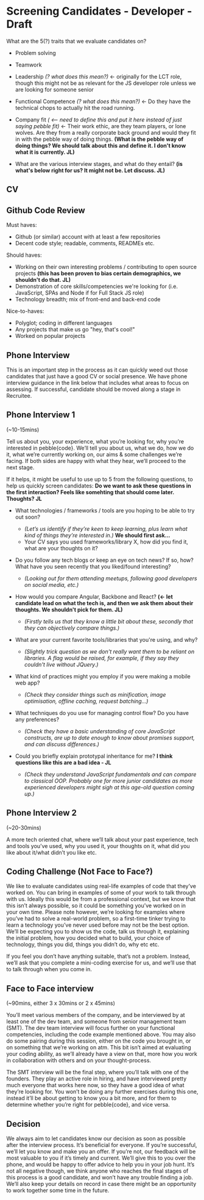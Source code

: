 # Screening Candidates - Developer - Draft

What are the 5(?) traits that we evaluate candidates on?
  - Problem solving
  - Teamwork
  - Leadership *(? what does this mean?)* <- originally for the LCT role, though this might not be as relevant for the JS developer role unless we are looking for someone senior
  - Functional Competence *(? what does this mean?)* <- Do they have the technical chops to actually hit the road running.
  - Company fit *( <— need to define this and put it here instead of just saying pebble fit)* <- Their work ethic, are they team players, or lone wolves. Are they from a really corporate back ground and would they fit in with the pebble way of doing things. **(What is the pebble way of doing things? We should talk about this and define it. I don't know what it is currently. JL)**

- What are the various interview stages, and what do they entail? **(is what's below right for us? It might not be. Let discuss. JL)**

## CV

## Github Code Review 

Must haves:
- Github (or similar) account with at least a few repositories
- Decent code style; readable, comments, READMEs etc.

Should haves:
- Working on their own interesting problems / contributing to open source projects **(this has been proven to bias certain demographics, we shouldn't do that. JL)**
- Demonstration of core skills/competencies we're looking for (i.e. JavaScript, SPAs and Node if for Full Stack JS role)
- Technology breadth; mix of front-end and back-end code

Nice-to-haves:
- Polyglot; coding in different languages
- Any projects that make us go "hey, that's cool!"
- Worked on popular projects


## Phone Interview
This is an important step in the process as it can quickly weed out those candidates that just have a good CV or social presence. We have phone interview guidance in the link below that includes what areas to focus on assessing. If successful, candidate should be moved along a stage in Recruitee.

## Phone Interview 1 
(~10-15mins)

Tell us about you, your experience, what you’re looking for, why you’re interested in pebble{code}. We’ll tell you about us, what we do, how we do it, what we’re currently working on, our aims & some challenges we’re facing. If both sides are happy with what they hear, we’ll proceed to the next stage.

If it helps, it might be useful to use up to 5 from the following questions, to help us quickly screen candidates: **Do we want to ask these questions in the first interaction? Feels like somehting that should come later. Thoughts? JL**

* What technologies / frameworks / tools are you hoping to be able to try out soon? 
    * *(Let’s us identify if they’re keen to keep learning, plus learn what kind of things they’re interested in.)*
    **We should first ask...**
    * Your CV says you used frameworks/library X, how did you find it, what are your thoughts on it? 

* Do you follow any tech blogs or keep an eye on tech news? If so, how? What have you seen recently that you liked/found interesting?
    * *(Looking out for them attending meetups, following good developers on social media, etc.)*

* How would you compare Angular, Backbone and React? **(<- let candidate lead on what the tech is, and then we ask them about their thoughts. We shouldn't pick for them. JL)**
    * *(Firstly tells us that they know a little bit about these, secondly that they can objectively compare things.)*

* What are your current favorite tools/libraries that you're using, and why?
    * *(Slightly trick question as we don't really want them to be reliant on libraries. A flag would be raised, for example, if they say they couldn't live without JQuery.)*

* What kind of practices might you employ if you were making a mobile web app?
    * *(Check they consider things such as minification, image optimisation, offline caching, request batching...)*

* What techniques do you use for managing control flow? Do you have any preferences?
    * *(Check they have a basic understanding of core JavaScript constructs, are up to date enough to know about promises support, and can discuss differences.)*

* Could you briefly explain prototypal inheritance for me? **I think questions like this are a bad idea - JL**
    * *(Check they understand JavaScript fundamentals and can compare to classical OOP. Probably one for more junior candidates as more experienced developers might sigh at this age-old question coming up.)*

## Phone Interview 2 
(~20-30mins)

A more tech oriented chat, where we’ll talk about your past experience, tech and tools you’ve used, why you used it, your thoughts on it, what did you like about it/what didn’t you like etc.

## Coding Challenge (Not Face to Face?)
We like to evaluate candidates using real-life examples of code that they’ve worked on. You can bring in examples of some of your work to talk through with us. Ideally this would be from a professional context, but we know that this isn’t always possible, so it could be something you’ve worked on in your own time. Please note however, we’re looking for examples where you’ve had to solve a real-world problem, so a first-time tinker trying to learn a technology you’ve never used before may not be the best option. We’ll be expecting you to show us the code, talk us through it, explaining the initial problem, how you decided what to build, your choice of technology, things you did, things you didn’t do, why etc etc.

If you feel you don’t have anything suitable, that’s not a problem. Instead, we’ll ask that you complete a mini-coding exercise for us, and we’ll use that to talk through when you come in.

## Face to Face interview
(~90mins, either 3 x 30mins or 2 x 45mins)

You’ll meet various members of the company, and be interviewed by at least one of the dev team, and someone from senior management team (SMT). The dev team interview will focus further on your functional competencies, including the code example mentioned above. You may also do some pairing during this session, either on the code you brought in, or on something that we’re working on atm. This bit isn’t aimed at evaluating your coding ability, as we’ll already have a view on that, more how you work in collaboration with others and on your thought-process.

The SMT interview will be the final step, where you’ll talk with one of the founders. They play an active role in hiring, and have interviewed pretty much everyone that works here now, so they have a good idea of what they’re looking for. You won’t be doing any further exercises during this one, instead it’ll be about getting to know you a bit more, and for them to determine whether you’re right for pebble{code}, and vice versa.

## Decision
We always aim to let candidates know our decision as soon as possible after the interview process. It’s beneficial for everyone. If you’re successful, we’ll let you know and make you an offer. If you’re not, our feedback will be most valuable to you if it’s timely and current. We’ll give this to you over the phone, and would be happy to offer advice to help you in your job hunt. It’s not all negative though, we think anyone who reaches the final stages of this process is a good candidate, and won’t have any trouble finding a job. We’ll also keep your details on record in case there might be an opportunity to work together some time in the future.
